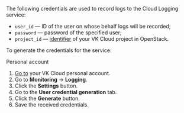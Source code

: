 The following credentials are used to record logs to the Cloud Logging service:

- `user_id` — ID of the user on whose behalf logs will be recorded;
- `password` — password of the specified user;
- `project_id` — [identifier](/en/tools-for-using-services/api/rest-api/endpoints#getting_project_id) of your VK Cloud project in OpenStack.

To generate the credentials for the service:

<tabs>
<tablist>
<tab>Personal account</tab>
</tablist>
<tabpanel>

1. [Go to](https://msk.cloud.vk.com/app/en) your VK Cloud personal account.
1. Go to **Monitoring** → **Logging**.
1. Click the **Settings** button.
1. Go to the **User credential generation** tab.
1. Click the **Generate** button.
1. Save the received credentials.

</tabpanel>
</tabs>
